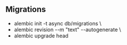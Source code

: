 ## Migrations
* alembic init -t async db/migrations \
* alembic revision --m "text" --autogenerate \
* alembic upgrade head
